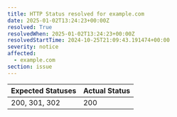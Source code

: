 ```yaml
---
title: HTTP Status resolved for example.com
date: 2025-01-02T13:24:23+00:00Z
resolved: True
resolvedWhen: 2025-01-02T13:24:23+00:00Z
resolvedStartTime: 2024-10-25T21:09:43.191474+00:00
severity: notice
affected:
  - example.com
section: issue
---
```


| Expected Statuses | Actual Status  |
|-------------------|----------------|
| 200, 301, 302 | 200 |
